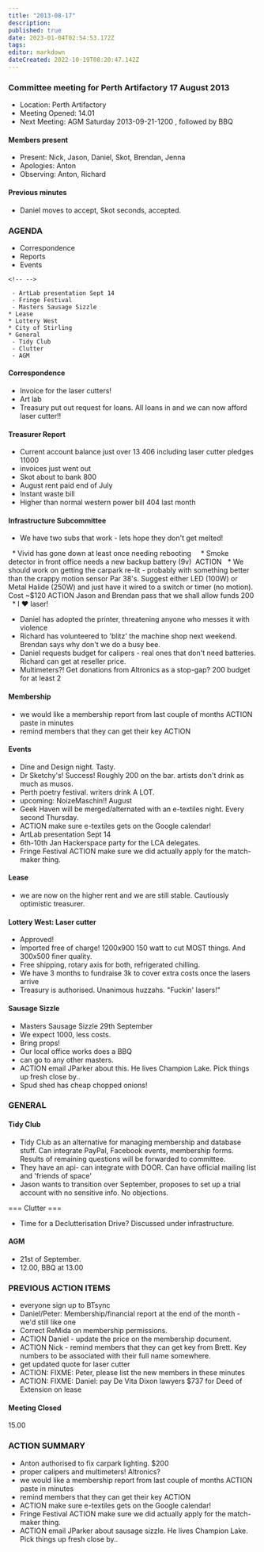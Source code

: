 ```yaml
---
title: "2013-08-17"
description: 
published: true
date: 2023-01-04T02:54:53.172Z
tags: 
editor: markdown
dateCreated: 2022-10-19T08:20:47.142Z
---
```


### Committee meeting for Perth Artifactory 17 August 2013

-   Location: Perth Artifactory
-   Meeting Opened: 14.01
-   Next Meeting: AGM Saturday 2013-09-21-1200 , followed by BBQ

#### Members present

-   Present: Nick, Jason, Daniel, Skot, Brendan, Jenna
-   Apologies: Anton
-   Observing: Anton, Richard

#### Previous minutes

-   Daniel moves to accept, Skot seconds, accepted.

### AGENDA

-   Correspondence
-   Reports
-   Events

```{=html}
<!-- -->
```
     - ArtLab presentation Sept 14
     - Fringe Festival
     - Masters Sausage Sizzle
    * Lease
    * Lottery West 
    * City of Stirling
    * General
     - Tidy Club
     - Clutter
     - AGM

#### Correspondence

-   Invoice for the laser cutters!
-   Art lab
-   Treasury put out request for loans. All loans in and we can now afford laser cutter!!

#### Treasurer Report

-   Current account balance just over 13 406 including laser cutter pledges 11000
-   invoices just went out
-   Skot about to bank 800
-   August rent paid end of July
-   Instant waste bill
-   Higher than normal western power bill 404 last month

#### Infrastructure Subcommittee

-   We have two subs that work - lets hope they don't get melted!  

  \* Vivid has gone down at least once needing rebooting     \* Smoke detector in front office needs a new backup battery (9v)  ACTION   \* We should work on getting the carpark re-lit - probably with something better than the crappy motion sensor Par 38's. Suggest either LED (100W) or Metal Halide (250W) and just have it wired to a switch or timer (no motion). Cost \~\$120 ACTION Jason and Brendan pass that we shall allow funds 200   \* I ❤ laser!

-   Daniel has adopted the printer, threatening anyone who messes it with violence
-   Richard has volunteered to 'blitz' the machine shop next weekend. Brendan says why don't we do a busy bee.
-   Daniel requests budget for calipers - real ones that don't need batteries. Richard can get at reseller price.
-   Multimeters?! Get donations from Altronics as a stop-gap? 200 budget for at least 2

#### Membership

-   we would like a membership report from last couple of months ACTION paste in minutes
-   remind members that they can get their key ACTION

#### Events

-   Dine and Design night. Tasty.
-   Dr Sketchy's! Success! Roughly 200 on the bar. artists don't drink as much as musos.
-   Perth poetry festival. writers drink A LOT.
-   upcoming: NoizeMaschin!! August
-   Geek Haven will be merged/alternated with an e-textiles night. Every second Thursday.
-   ACTION make sure e-textiles gets on the Google calendar!
-   ArtLab presentation Sept 14
-   6th-10th Jan Hackerspace party for the LCA delegates.
-   Fringe Festival ACTION make sure we did actually apply for the match-maker thing.

#### Lease

-   we are now on the higher rent and we are still stable. Cautiously optimistic treasurer.

#### Lottery West: Laser cutter

-   Approved!
-   Imported free of charge! 1200x900 150 watt to cut MOST things. And 300x500 finer quality.
-   Free shipping, rotary axis for both, refrigerated chilling.
-   We have 3 months to fundraise 3k to cover extra costs once the lasers arrive
-   Treasury is authorised. Unanimous huzzahs. "Fuckin' lasers!"

#### Sausage Sizzle

-   Masters Sausage Sizzle 29th September
-   We expect 1000, less costs.
-   Bring props!
-   Our local office works does a BBQ
-   can go to any other masters.
-   ACTION email JParker about this. He lives Champion Lake. Pick things up fresh close by..
-   Spud shed has cheap chopped onions!

### GENERAL

#### Tidy Club

-   Tidy Club as an alternative for managing membership and database stuff. Can integrate PayPal, Facebook events, membership forms. Results of remaining questions will be forwarded to committee.
-   They have an api- can integrate with DOOR. Can have official mailing list and 'friends of space'
-   Jason wants to transition over September, proposes to set up a trial account with no sensitive info. No objections.

=== Clutter ===

-   Time for a Declutterisation Drive? Discussed under infrastructure.

#### AGM

-   21st of September.
-   12.00, BBQ at 13.00

### PREVIOUS ACTION ITEMS

-   everyone sign up to BTsync
-   Daniel/Peter: Membership/financial report at the end of the month - we'd still like one
-   Correct ReMida on membership permissions.
-   ACTION Daniel - update the price on the membership document.
-   ACTION Nick - remind members that they can get key from Brett. Key numbers to be associated with their full name somewhere.
-   get updated quote for laser cutter
-   ACTION: FIXME: Peter, please list the new members in these minutes
-   ACTION: FIXME: Daniel: pay De Vita Dixon lawyers \$737 for Deed of Extension on lease

#### Meeting Closed

15.00

### ACTION SUMMARY

-   Anton authorised to fix carpark lighting. \$200
-   proper calipers and multimeters! Altronics?
-   we would like a membership report from last couple of months ACTION paste in minutes
-   remind members that they can get their key ACTION
-   ACTION make sure e-textiles gets on the Google calendar!
-   Fringe Festival ACTION make sure we did actually apply for the match-maker thing.
-   ACTION email JParker about sausage sizzle. He lives Champion Lake. Pick things up fresh close by..
